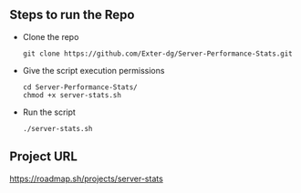 ## Steps to run the Repo
- Clone the repo
  ```
  git clone https://github.com/Exter-dg/Server-Performance-Stats.git
  ```
- Give the script execution permissions
  ```
  cd Server-Performance-Stats/
  chmod +x server-stats.sh
  ```
- Run the script
  ```
  ./server-stats.sh
  ```

## Project URL 
https://roadmap.sh/projects/server-stats
